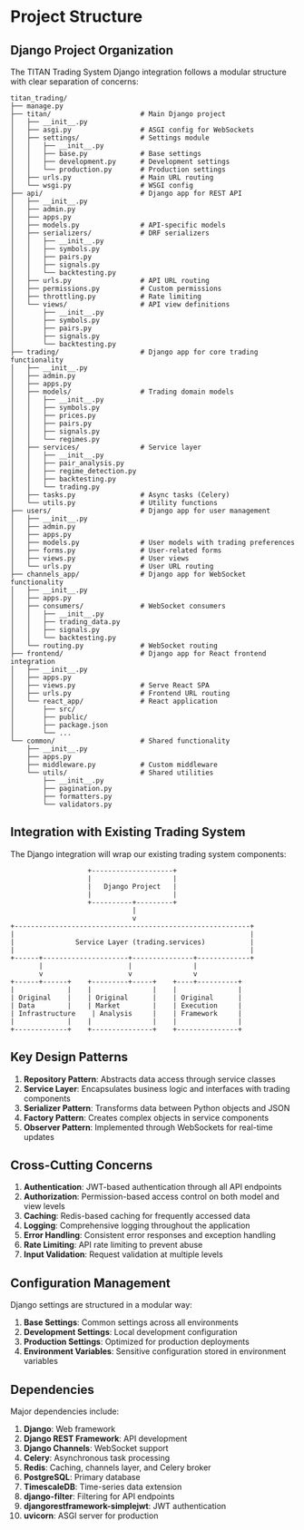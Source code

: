 # Project Structure

## Django Project Organization

The TITAN Trading System Django integration follows a modular structure with clear separation of concerns:

```
titan_trading/
├── manage.py
├── titan/                      # Main Django project
│   ├── __init__.py
│   ├── asgi.py                 # ASGI config for WebSockets
│   ├── settings/               # Settings module
│   │   ├── __init__.py
│   │   ├── base.py             # Base settings
│   │   ├── development.py      # Development settings
│   │   └── production.py       # Production settings
│   ├── urls.py                 # Main URL routing
│   └── wsgi.py                 # WSGI config
├── api/                        # Django app for REST API
│   ├── __init__.py
│   ├── admin.py
│   ├── apps.py
│   ├── models.py               # API-specific models
│   ├── serializers/            # DRF serializers
│   │   ├── __init__.py
│   │   ├── symbols.py
│   │   ├── pairs.py
│   │   ├── signals.py
│   │   └── backtesting.py
│   ├── urls.py                 # API URL routing
│   ├── permissions.py          # Custom permissions
│   ├── throttling.py           # Rate limiting
│   └── views/                  # API view definitions
│       ├── __init__.py
│       ├── symbols.py
│       ├── pairs.py
│       ├── signals.py
│       └── backtesting.py
├── trading/                    # Django app for core trading functionality
│   ├── __init__.py
│   ├── admin.py
│   ├── apps.py
│   ├── models/                 # Trading domain models
│   │   ├── __init__.py
│   │   ├── symbols.py
│   │   ├── prices.py
│   │   ├── pairs.py
│   │   ├── signals.py
│   │   └── regimes.py
│   ├── services/               # Service layer
│   │   ├── __init__.py
│   │   ├── pair_analysis.py
│   │   ├── regime_detection.py
│   │   ├── backtesting.py
│   │   └── trading.py
│   ├── tasks.py                # Async tasks (Celery)
│   └── utils.py                # Utility functions
├── users/                      # Django app for user management
│   ├── __init__.py
│   ├── admin.py
│   ├── apps.py
│   ├── models.py               # User models with trading preferences
│   ├── forms.py                # User-related forms
│   ├── views.py                # User views
│   └── urls.py                 # User URL routing
├── channels_app/               # Django app for WebSocket functionality
│   ├── __init__.py
│   ├── apps.py
│   ├── consumers/              # WebSocket consumers
│   │   ├── __init__.py
│   │   ├── trading_data.py
│   │   ├── signals.py
│   │   └── backtesting.py
│   └── routing.py              # WebSocket routing
├── frontend/                   # Django app for React frontend integration
│   ├── __init__.py
│   ├── apps.py
│   ├── views.py                # Serve React SPA
│   ├── urls.py                 # Frontend URL routing
│   └── react_app/              # React application
│       ├── src/
│       ├── public/
│       ├── package.json
│       └── ...
└── common/                     # Shared functionality
    ├── __init__.py
    ├── apps.py
    ├── middleware.py           # Custom middleware
    └── utils/                  # Shared utilities
        ├── __init__.py
        ├── pagination.py
        ├── formatters.py
        └── validators.py
```

## Integration with Existing Trading System

The Django integration will wrap our existing trading system components:

```
                   +--------------------+
                   |                    |
                   |   Django Project   |
                   |                    |
                   +----------+---------+
                              |
                              v
+----------------------------------------------------------+
|                                                          |
|               Service Layer (trading.services)           |
|                                                          |
+------+---------------------+---------------+-------------+
       |                     |               |
       v                     v               v
+------+------+    +---------+-----+    +----+----------+
|             |    |               |    |               |
| Original    |    | Original      |    | Original      |
| Data        |    | Market        |    | Execution     |
| Infrastructure    | Analysis     |    | Framework     |
|             |    |               |    |               |
+-------------+    +---------------+    +---------------+
```

## Key Design Patterns

1. **Repository Pattern**: Abstracts data access through service classes
2. **Service Layer**: Encapsulates business logic and interfaces with trading components
3. **Serializer Pattern**: Transforms data between Python objects and JSON
4. **Factory Pattern**: Creates complex objects in service components
5. **Observer Pattern**: Implemented through WebSockets for real-time updates

## Cross-Cutting Concerns

1. **Authentication**: JWT-based authentication through all API endpoints
2. **Authorization**: Permission-based access control on both model and view levels
3. **Caching**: Redis-based caching for frequently accessed data
4. **Logging**: Comprehensive logging throughout the application
5. **Error Handling**: Consistent error responses and exception handling
6. **Rate Limiting**: API rate limiting to prevent abuse
7. **Input Validation**: Request validation at multiple levels

## Configuration Management

Django settings are structured in a modular way:

1. **Base Settings**: Common settings across all environments
2. **Development Settings**: Local development configuration
3. **Production Settings**: Optimized for production deployments
4. **Environment Variables**: Sensitive configuration stored in environment variables

## Dependencies

Major dependencies include:

1. **Django**: Web framework
2. **Django REST Framework**: API development
3. **Django Channels**: WebSocket support
4. **Celery**: Asynchronous task processing
5. **Redis**: Caching, channels layer, and Celery broker
6. **PostgreSQL**: Primary database
7. **TimescaleDB**: Time-series data extension
8. **django-filter**: Filtering for API endpoints
9. **djangorestframework-simplejwt**: JWT authentication
10. **uvicorn**: ASGI server for production
